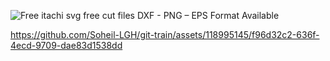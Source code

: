 ![Free itachi svg free cut files DXF - PNG – EPS Format Available](https://github.com/Soheil-LGH/git-train/assets/118995145/5e550f7c-e143-403f-b550-4cc3ff57e896)

https://github.com/Soheil-LGH/git-train/assets/118995145/f96d32c2-636f-4ecd-9709-dae83d1538dd

